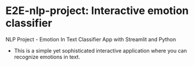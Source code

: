 # E2E-nlp-project: Interactive emotion classifier
NLP Project - Emotion In Text Classifier App with Streamlit and Python

* This is a simple yet sophisticated interactive application where you can recognize emotions in text.

